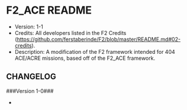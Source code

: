 # F2_ACE README #

* Version: 1-1
* Credits: All developers listed in the F2 Credits (https://github.com/ferstaberinde/F2/blob/master/README.md#02-credits).
* Description: A modification of the F2 framework intended for 404 ACE/ACRE missions, based off of the F2_ACE framework.

## CHANGELOG ##

###Version 1-0###

- 
